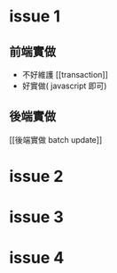 
# issue 1
## 前端實做
- 不好維護 [[transaction]]
- 好實做( javascript 即可)

## 後端實做
[[後端實做 batch update]]


# issue 2

# issue 3

# issue 4
